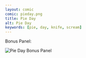 ```yaml
---
layout: comic
comic: pieday.png
title: Pie Day
alt: Pie Day
keywords: [pie, day, knife, scream]
---
```




Bonus Panel:

![Pie Day Bonus Panel](/images/pieday_bonus.png)